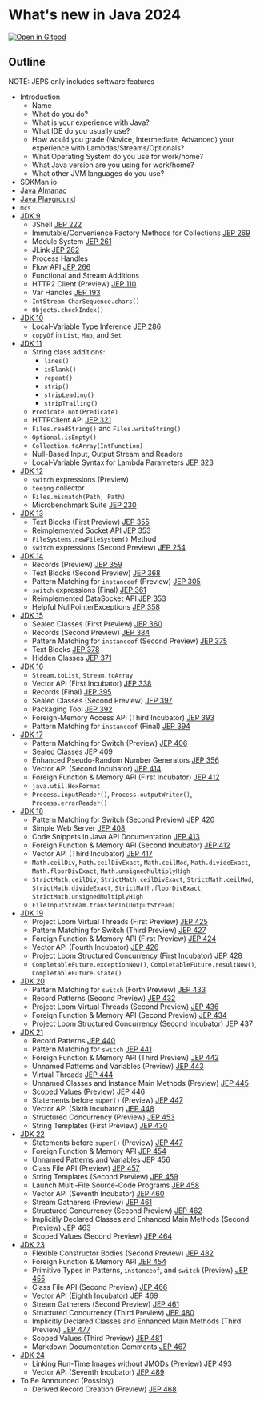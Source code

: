 # What's new in Java 2024

[![Open in Gitpod](https://gitpod.io/button/open-in-gitpod.svg)](https://gitpod.io/github.com/dhinojosa/whats-new-java)

## Outline

NOTE: JEPS only includes software features

* Introduction
    * Name
    * What do you do?
    * What is your experience with Java?
    * What IDE do you usually use?
    * How would you grade (Novice, Intermediate, Advanced) your experience with Lambdas/Streams/Optionals?
    * What Operating System do you use for work/home?  
    * What Java version are you using for work/home?
    * What other JVM languages do you use?
* SDKMan.io
* [Java Almanac](https://javaalmanac.io/)
* [Java Playground]([https://javaalmanac.io/](https://dev.java/playground/))
* `mcs`
* [JDK 9](https://docs.oracle.com/javase/9/docs/api/overview-summary.html)
    * JShell [JEP 222](https://openjdk.java.net/jeps/222)
    * Immutable/Convenience Factory Methods for Collections [JEP 269](https://openjdk.java.net/jeps/269)
    * Module System [JEP 261](https://openjdk.java.net/jeps/261)
    * JLink [JEP 282](https://openjdk.java.net/jeps/282)
    * Process Handles
    * Flow API [JEP 266](https://openjdk.java.net/jeps/266)
    * Functional and Stream Additions
    * HTTP2 Client (Preview) [JEP 110](https://openjdk.java.net/jeps/110)
    * Var Handles [JEP 193](https://openjdk.java.net/jeps/193)
    * `IntStream CharSequence.chars()`
    * `Objects.checkIndex()`
* [JDK 10](https://docs.oracle.com/javase/10/docs/api/overview-summary.html)
    * Local-Variable Type Inference [JEP 286](https://openjdk.java.net/jeps/286)
    * `copyOf` in `List`, `Map`, and `Set`
* [JDK 11](https://docs.oracle.com/en/java/javase/11/docs/api/index.html)
    * String class additions:
        * `lines()`
        * `isBlank()`
        * `repeat()`
        * `strip()`
        * `stripLeading()`
        * `stripTrailing()`
    * `Predicate.not(Predicate)`
    * HTTPClient API [JEP 321](https://openjdk.java.net/jeps/321)
    * `Files.readString()` and `Files.writeString()`
    * `Optional.isEmpty()`
    * `Collection.toArray(IntFunction)`
    * Null-Based Input, Output Stream and Readers
    * Local-Variable Syntax for Lambda Parameters [JEP 323](https://openjdk.org/jeps/323)
* [JDK 12](https://docs.oracle.com/en/java/javase/12/docs/api/)
    * `switch` expressions (Preview)
    * `teeing` collector
    * `Files.mismatch(Path, Path)`
    * Microbenchmark Suite [JEP 230](https://openjdk.java.net/jeps/230)
* [JDK 13](https://docs.oracle.com/en/java/javase/13/docs/api/)
    * Text Blocks (First Preview) [JEP 355](https://openjdk.java.net/jeps/355)
    * Reimplemented Socket API [JEP 353](https://openjdk.java.net/jeps/353)
    * `FileSystems.newFileSystem()` Method
    * `switch` expressions (Second Preview) [JEP 254](https://openjdk.java.net/jeps/354)
* [JDK 14](https://docs.oracle.com/en/java/javase/14/docs/api/)
    * Records (Preview) [JEP 359](https://openjdk.java.net/jeps/359)
    * Text Blocks (Second Preview) [JEP 368](https://openjdk.java.net/jeps/368)
    * Pattern Matching for `instanceof` (Preview) [JEP 305](https://openjdk.java.net/jeps/305)
    * `switch` expressions (Final) [JEP 361](https://openjdk.java.net/jeps/361)
    * Reimplemented DataSocket API [JEP 353](https://openjdk.java.net/jeps/353)
    * Helpful NullPointerExceptions [JEP 358](https://openjdk.java.net/jeps/358)
* [JDK 15](https://docs.oracle.com/en/java/javase/15/docs/api/)
    * Sealed Classes (First Preview) [JEP 360](https://openjdk.java.net/jeps/360)
    * Records (Second Preview) [JEP 384](https://openjdk.java.net/jeps/384)
    * Pattern Matching for `instanceof` (Second Preview) [JEP 375](https://openjdk.java.net/jeps/375)
    * Text Blocks [JEP 378](https://openjdk.java.net/jeps/378)
    * Hidden Classes [JEP 371](https://openjdk.java.net/jeps/371)
* [JDK 16](https://docs.oracle.com/en/java/javase/16/docs/api/)
    * `Stream.toList`, `Stream.toArray`
    * Vector API (First Incubator) [JEP 338](https://openjdk.java.net/jeps/338)
    * Records (Final) [JEP 395](https://openjdk.java.net/jeps/395)
    * Sealed Classes (Second Preview) [JEP 397](https://openjdk.java.net/jeps/397)
    * Packaging Tool [JEP 392](https://openjdk.java.net/jeps/392)
    * Foreign-Memory Access API (Third Incubator) [JEP 393](https://openjdk.java.net/jeps/393)
    * Pattern Matching for `instanceof` (Final) [JEP 394](https://openjdk.java.net/jeps/394)
* [JDK 17](https://docs.oracle.com/en/java/javase/17/docs/api/)
    * Pattern Matching for Switch (Preview) [JEP 406](https://openjdk.java.net/jeps/409)
    * Sealed Classes [JEP 409](https://openjdk.java.net/jeps/409)
    * Enhanced Pseudo-Random Number Generators [JEP 356](https://openjdk.java.net/jeps/356)
    * Vector API (Second Incubator) [JEP 414](https://openjdk.java.net/jeps/414)
    * Foreign Function & Memory API (First Incubator) [JEP 412](https://openjdk.java.net/jeps/412)
    * `java.util.HexFormat`
    * `Process.inputReader()`, `Process.outputWriter()`, `Process.errorReader()`
* [JDK 18](https://docs.oracle.com/en/java/javase/18/docs/api/)
    * Pattern Matching for Switch (Second Preview) [JEP 420](https://openjdk.java.net/jeps/420)
    * Simple Web Server [JEP 408](https://openjdk.java.net/jeps/408)
    * Code Snippets in Java API Documentation [JEP 413](https://openjdk.java.net/jeps/413)
    * Foreign Function & Memory API (Second Incubator) [JEP 412](https://openjdk.java.net/jeps/419)
    * Vector API (Third Incubator) [JEP 417](https://openjdk.java.net/jeps/417)
    * `Math.ceilDiv`, `Math.ceilDivExact`, `Math.ceilMod`, `Math.divideExact`, `Math.floorDivExact`, `Math.unsignedMultiplyHigh`
    * `StrictMath.ceilDiv`, `StrictMath.ceilDivExact`, `StrictMath.ceilMod`, `StrictMath.divideExact`, `StrictMath.floorDivExact`, `StrictMath.unsignedMultiplyHigh`
    * `FileInputStream.transferTo(OutputStream)`
* [JDK 19](https://docs.oracle.com/en/java/javase/19/docs/api/)
    * Project Loom Virtual Threads (First Preview) [JEP 425](https://openjdk.java.net/jeps/425)
    * Pattern Matching for Switch (Third Preview) [JEP 427](https://openjdk.java.net/jeps/427)
    * Foreign Function & Memory API (First Preview) [JEP 424](https://openjdk.java.net/jeps/424)
    * Vector API (Fourth Incubator) [JEP 426](https://openjdk.java.net/jeps/426)
    * Project Loom Structured Concurrency (First Incubator) [JEP 428](https://openjdk.java.net/jeps/428)
    * `CompletableFuture.exceptionNow()`, `CompletableFuture.resultNow()`, `CompletableFuture.state()`
* [JDK 20](https://docs.oracle.com/en/java/javase/20/docs/api/)
    * Pattern Matching for `switch` (Forth Preview) [JEP 433](https://openjdk.java.net/jeps/433)
    * Record Patterns (Second Preview)  [JEP 432](https://openjdk.java.net/jeps/432)
    * Project Loom Virtual Threads (Second Preview) [JEP 436](https://openjdk.java.net/jeps/436)
    * Foreign Function & Memory API (Second Preview) [JEP 434](https://openjdk.java.net/jeps/434)
    * Project Loom Structured Concurrency (Second Incubator) [JEP 437](https://openjdk.java.net/jeps/437)
* [JDK 21](https://docs.oracle.com/en/java/javase/21/docs/api/)
    * Record Patterns [JEP 440](https://openjdk.org/jeps/440)
    * Pattern Matching for `switch` [JEP 441](https://openjdk.org/jeps/441)
    * Foreign Function & Memory API (Third Preview) [JEP 442](https://openjdk.org/jeps/442)
    * Unnamed Patterns and Variables (Preview) [JEP 443](https://openjdk.org/jeps/443)
    * Virtual Threads [JEP 444](https://openjdk.org/jeps/444)
    * Unnamed Classes and Instance Main Methods (Preview) [JEP 445](https://openjdk.org/jeps/445)
    * Scoped Values (Preview) [JEP 446](https://openjdk.org/jeps/446)
    * Statements before `super()` (Preview) [JEP 447](https://openjdk.org/jeps/447)
    * Vector API (Sixth Incubator) [JEP 448](https://openjdk.org/jeps/448)
    * Structured Concurrency (Preview) [JEP 453](https://openjdk.org/jeps/453)
    * String Templates (First Preview) [JEP 430](https://openjdk.java.net/jeps/430)
* [JDK 22](https://docs.oracle.com/en/java/javase/22/docs/api/)
    * Statements before `super()` (Preview) [JEP 447](https://openjdk.org/jeps/447)
    * Foreign Function & Memory API [JEP 454](https://openjdk.org/jeps/454)
    * Unnamed Patterns and Variables [JEP 456](https://openjdk.org/jeps/456)
    * Class File API (Preview) [JEP 457](https://openjdk.org/jeps/457)
    * String Templates (Second Preview) [JEP 459](https://openjdk.org/jeps/459)
    * Launch Multi-File Source-Code Programs [JEP 458](https://openjdk.org/jeps/458)
    * Vector API (Seventh Incubator) [JEP 460](https://openjdk.org/jeps/460)
    * Stream Gatherers (Preview) [JEP 461](https://openjdk.org/jeps/461)
    * Structured Concurrency (Second Preview) [JEP 462](https://openjdk.org/jeps/462)
    * Implicitly Declared Classes and Enhanced Main Methods (Second Preview) [JEP 463](https://openjdk.org/jeps/463)
    * Scoped Values (Second Preview) [JEP 464](https://openjdk.org/jeps/464)
* [JDK 23](https://docs.oracle.com/en/java/javase/23/docs/api/)
    * Flexible Constructor Bodies (Second Preview) [JEP 482](https://openjdk.org/jeps/482)
    * Foreign Function & Memory API [JEP 454](https://openjdk.org/jeps/454)
    * Primitive Types in Patterns, `instanceof`, and `switch` (Preview) [JEP 455](https://openjdk.org/jeps/455)
    * Class File API (Second Preview) [JEP 466](https://openjdk.org/jeps/466)
    * Vector API (Eighth Incubator) [JEP 469](https://openjdk.org/jeps/469)
    * Stream Gatherers (Second Preview) [JEP 461](https://openjdk.org/jeps/461)
    * Structured Concurrency (Third Preview) [JEP 480](https://openjdk.org/jeps/480)
    * Implicitly Declared Classes and Enhanced Main Methods (Third Preview) [JEP 477](https://openjdk.org/jeps/477)
    * Scoped Values (Third Preview) [JEP 481](https://openjdk.org/jeps/481)
    * Markdown Documentation Comments [JEP 467](https://openjdk.org/jeps/467)
* [JDK 24](https://download.java.net/java/early_access/jdk24/docs/api/)
    * Linking Run-Time Images without JMODs (Preview) [JEP 493](https://openjdk.org/jeps/493)
    * Vector API (Seventh Incubator) [JEP 489](https://openjdk.org/jeps/489)
* To Be Announced (Possibly)
    * Derived Record Creation (Preview) [JEP 468](https://openjdk.org/jeps/468)

